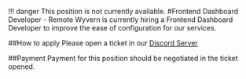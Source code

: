 !!! danger 
    This position is not currently available.
#Frontend Dashboard Developer - Remote
Wyvern is currently hiring a Frontend Dashboard Developer to improve the ease of configuration for our services.

##How to apply
Please open a ticket in our [Discord Server](https://discord.gg/H2g5638vyD)

##Payment
Payment for this position should be negotiated in the ticket opened.